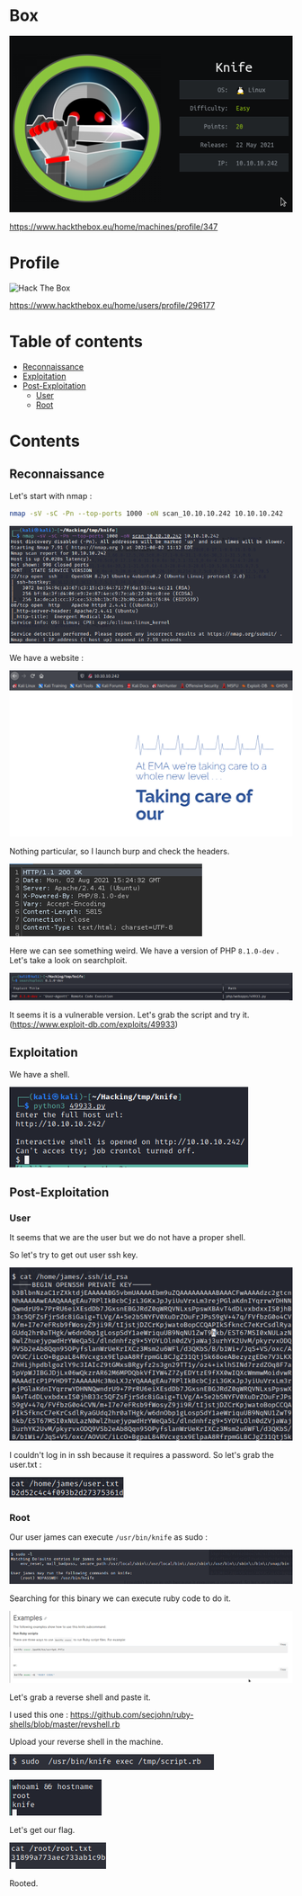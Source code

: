 # Box 



![image-20210802110438092](img/image-20210802110438092.png)

https://www.hackthebox.eu/home/machines/profile/347

# Profile

 <img src="http://www.hackthebox.eu/badge/image/296177" alt="Hack The Box"> 

https://www.hackthebox.eu/home/users/profile/296177

# Table of contents

* [Reconnaissance](#reconnaissance)
* [Exploitation](#exploitation)
* [Post-Exploitation](#post-exploitation)
  + [User](#user)
  + [Root](#root)

# Contents 

## Reconnaissance

Let's start with nmap :

```bash
nmap -sV -sC -Pn --top-ports 1000 -oN scan_10.10.10.242 10.10.10.242
```

![image-20210802111305081](img/image-20210802111305081.png)

We have a website : 

![image-20210802112234504](img/image-20210802112234504.png)

Nothing particular, so I launch burp and check the headers. 



![image-20210802112308350](img/image-20210802112308350.png)

Here we can see something weird. We have a version of PHP `8.1.0-dev` . Let's take a look on searchploit. 

![image-20210802112351065](img/image-20210802112351065.png)

It seems it is a vulnerable version. Let's grab the script and try it. (https://www.exploit-db.com/exploits/49933)

## Exploitation

We have a shell.

![image-20210802112606243](img/image-20210802112606243.png)

## Post-Exploitation

### User

It seems that we are the user but we do not have a proper shell.

So let's try to get out user ssh key.

![image-20210802113127956](img/image-20210802113127956.png)

I couldn't log in in ssh because it requires a password. So let's grab the user.txt :

![image-20210802120253109](img/image-20210802120253109.png)

### Root

Our user james can execute `/usr/bin/knife` as sudo : 

![image-20210802120643527](img/image-20210802120643527.png)

Searching for this binary we can execute ruby code to do it. 

![image-20210802120844490](img/image-20210802120844490.png)

Let's grab a reverse shell and paste it. 

I used this one :  https://github.com/secjohn/ruby-shells/blob/master/revshell.rb

Upload your reverse shell in the machine.

![image-20210802121104748](img/image-20210802121104748.png)

![image-20210802121124933](img/image-20210802121124933.png)

Let's get our flag.

![image-20210802121147654](img/image-20210802121147654.png)

Rooted.

